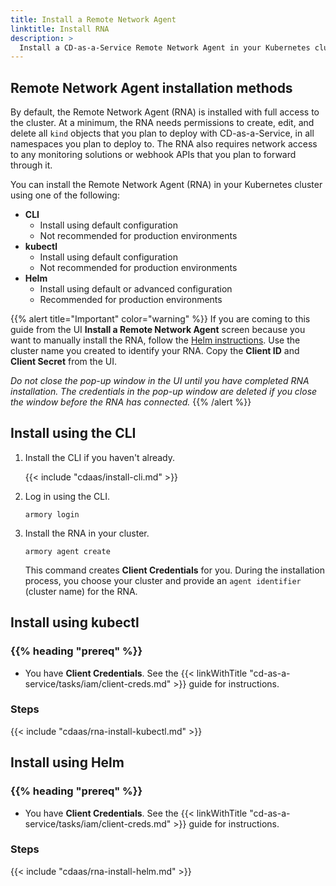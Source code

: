 ```yaml
---
title: Install a Remote Network Agent
linktitle: Install RNA
description: >
  Install a CD-as-a-Service Remote Network Agent in your Kubernetes cluster.
---
```


<!-- The CDaaS UI links to this page. Do not change the title. -->

## Remote Network Agent installation methods

By default, the Remote Network Agent (RNA) is installed with full access to the cluster. At a minimum, the RNA needs permissions to create, edit, and delete all `kind` objects that you plan to deploy with CD-as-a-Service, in all namespaces you plan to deploy to. The RNA also requires network access to any monitoring solutions or webhook APIs that you plan to forward through it.

You can install the Remote Network Agent (RNA) in your Kubernetes cluster using one of the following:

* **CLI**
  * Install using default configuration
  * Not recommended for production environments
* **kubectl**
  * Install using default configuration
  * Not recommended for production environments
* **Helm**
  * Install using default or advanced configuration
  * Recommended for production environments

{{% alert title="Important" color="warning" %}}
If you are coming to this guide from the UI **Install a Remote Network Agent** screen because you want to manually install the RNA, follow the [Helm instructions](#install-using-helm). Use the cluster name you created to identify your RNA. Copy the **Client ID** and **Client Secret** from the UI.

_Do not close the pop-up window in the UI until you have completed RNA installation. The credentials in the pop-up window are deleted if you close the window before the RNA has connected._
{{% /alert %}}

## Install using the CLI

1. Install the CLI if you haven't already.

   {{< include "cdaas/install-cli.md" >}}

1. Log in using the CLI.

   ```shell
   armory login
   ``` 

1. Install the RNA in your cluster.

   ```shell
   armory agent create
   ```

   This command creates **Client Credentials** for you. During the installation process, you choose your cluster and provide an `agent identifier` (cluster name) for the RNA.

## Install using kubectl

### {{% heading "prereq" %}}

* You have **Client Credentials**. See the {{< linkWithTitle "cd-as-a-service/tasks/iam/client-creds.md" >}} guide for instructions.

### Steps

{{< include "cdaas/rna-install-kubectl.md" >}}

## Install using Helm

### {{% heading "prereq" %}}

* You have **Client Credentials**. See the {{< linkWithTitle "cd-as-a-service/tasks/iam/client-creds.md" >}} guide for instructions.

### Steps

{{< include "cdaas/rna-install-helm.md" >}}